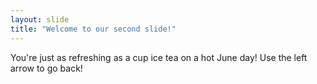 ```yaml
---
layout: slide
title: "Welcome to our second slide!"
---
```

You're just as refreshing as a cup ice tea on a hot June day!
Use the left arrow to go back!
